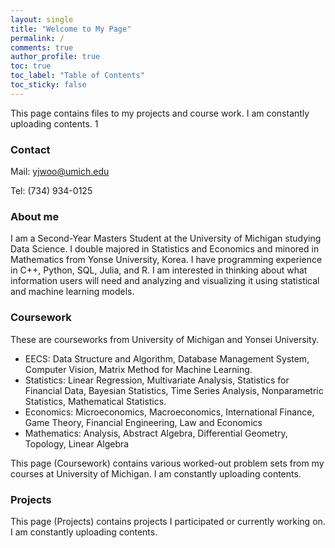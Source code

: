 ```yaml
---
layout: single
title: "Welcome to My Page"
permalink: /
comments: true
author_profile: true
toc: true
toc_label: "Table of Contents"
toc_sticky: false
---
```


This page contains files to my projects and course work. I am constantly uploading contents. 1

### Contact

Mail: yjwoo@umich.edu

Tel: (734) 934-0125

### About me
I am a Second-Year Masters Student at the University of Michigan
studying Data Science. I double majored in Statistics and Economics and minored in Mathematics from Yonse University, Korea. I have programming experience in C++, Python, SQL, Julia, and R. I am interested in thinking about what information users will need and analyzing and visualizing it using statistical and machine learning models.

### Coursework
These are courseworks from University of Michigan and Yonsei University.
- EECS: Data Structure and Algorithm, Database Management System, Computer Vision, Matrix Method for Machine Learning.
- Statistics: Linear Regression, Multivariate Analysis, Statistics for Financial Data, Bayesian Statistics, Time Series Analysis, Nonparametric Statistics, Mathematical Statistics.
- Economics: Microeconomics, Macroeconomics, International Finance, Game Theory, Financial Engineering, Law and Economics
- Mathematics:  Analysis, Abstract Algebra, Differential Geometry, Topology, Linear Algebra

This page (Coursework) contains various worked-out problem sets from my courses at University of Michigan. I am constantly uploading contents.

### Projects
This page (Projects) contains projects I participated or currently working on. I am constantly uploading contents.

